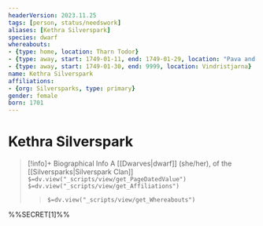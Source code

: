 ```yaml
---
headerVersion: 2023.11.25
tags: [person, status/needswork]
aliases: [Kethra Silverspark]
species: dwarf
whereabouts: 
- {type: home, location: Tharn Todor}
- {type: away, start: 1749-01-11, end: 1749-01-29, location: "Pava and Avaras' House" }
- {type: away, start: 1749-01-30, end: 9999, location: Vindristjarna}
name: Kethra Silverspark
affiliations: 
- {org: Silversparks, type: primary}
gender: female
born: 1701
---
```

# Kethra Silverspark
>[!info]+ Biographical Info
> A [[Dwarves|dwarf]] (she/her), of the [[Silversparks|Silverspark Clan]]
> `$=dv.view("_scripts/view/get_PageDatedValue")`
> `$=dv.view("_scripts/view/get_Affiliations")`
>> `$=dv.view("_scripts/view/get_Whereabouts")`

%%SECRET[1]%%